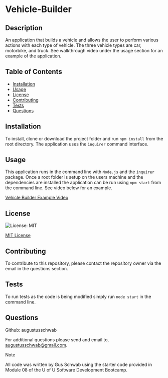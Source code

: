 # Vehicle-Builder

## Description
An application that builds a vehicle and allows the user to perform various actions with each type of vehicle. The three vehicle types are car, motorbike, and truck. See walkthrough video under the usage section for an example of the application.

## Table of Contents
  - [Installation](#installation)
  - [Usage](#usage)
  - [License](#license)
  - [Contributing](#contributing)
  - [Tests](#tests)
  - [Questions](#questions)
  
## Installation
To install, clone or download the project folder and run `npm install` from the root directory. The application uses the `inquirer` command interface.

## Usage
This application runs in the command line with `Node.js` and the `inquirer` package. Once a root folder is setup on the users machine and the dependencies are installed the application can be run using `npm start` from the command line. See video below for an example.

  [Vehicle Builder Example Video](https://drive.google.com/file/d/14OLEVOpA1lXHwWyewXQMNC_mNpi_--YG/view?usp=sharing)


## License
  ![License: MIT](https://img.shields.io/badge/License-MIT-yellow.svg)

[MIT License](https://opensource.org/licenses/MIT)
  
## Contributing
  To contribute to this repository, please contact the repository owner via the email in the questions section.
  
## Tests
  To run tests as the code is being modified simply run `node start` in the command line.
  
## Questions
  Github: augustusschwab
  
  For additional questions please send and email to, augustusschwab@gmail.com.
  
  
> [!NOTE]
  >All code was written by Gus Schwab using the starter code provided in Module 08 of the U of U Software Development Bootcamp.
